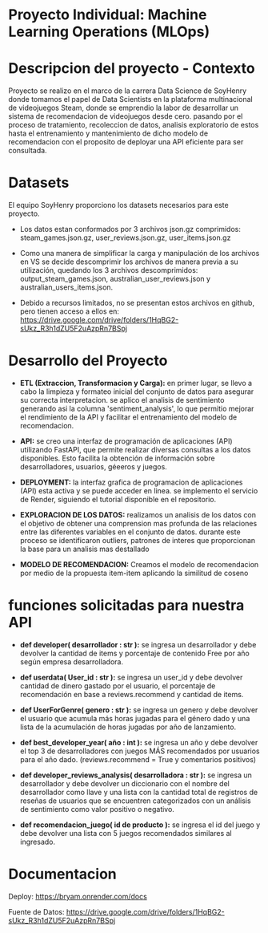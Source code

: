 #                                           Proyecto Individual: Machine Learning Operations (MLOps)


# Descripcion del proyecto - Contexto

Proyecto se realizo en el marco de la carrera Data Science de SoyHenry donde tomamos el papel de Data Scientists en la plataforma multinacional de videojuegos Steam, donde se emprendio la labor de desarrollar un sistema de recomendacion de videojuegos desde cero. pasando por el proceso de tratamiento, recoleccion de datos, analisis exploratorio de estos hasta el entrenamiento y mantenimiento de dicho modelo de recomendacion con el proposito de deployar una API eficiente para ser consultada.



# Datasets

El equipo SoyHenry proporciono los datasets necesarios para este proyecto.

- Los datos estan conformados por 3 archivos json.gz comprimidos: steam_games.json.gz, user_reviews.json.gz, user_items.json.gz

- Como una manera de simplificar la carga y manipulación de los archivos en VS se decide descomprimir los archivos de manera previa a su utilización, quedando los 3 archivos descomprimidos: output_steam_games.json, australian_user_reviews.json y australian_users_items.json.

- Debido a recursos limitados, no se presentan estos archivos en github, pero tienen acceso a ellos en:  https://drive.google.com/drive/folders/1HqBG2-sUkz_R3h1dZU5F2uAzpRn7BSpj



# Desarrollo del Proyecto

- **ETL (Extraccion, Transformacion y Carga):** en primer lugar, se llevo a cabo la limpieza y formateo inicial del conjunto de datos para asegurar su correcta interpretacion. se aplico el analisis de sentimiento generando asi la columna 'sentiment_analysis', lo que permitio mejorar el rendimiento de la API y facilitar el entrenamiento del modelo de recomendacion. 

- **API:** se creo una interfaz de programación de aplicaciones (API) utilizando FastAPI, que permite realizar diversas consultas a los datos disponibles. Esto facilita la obtención de información sobre desarrolladores, usuarios, géeeros y juegos.

- **DEPLOYMENT:** la interfaz grafica de programacion de aplicaciones (API) esta activa y se puede acceder en linea. se implemento el servicio de Render, siguiendo el tutorial disponible en el repositorio.

- **EXPLORACION DE LOS DATOS:** realizamos un analisis de los datos con el objetivo de obtener una comprension mas profunda de las relaciones entre las diferentes variables en el conjunto de datos. durante este proceso se identificaron outliers, patrones de interes que proporcionan la base para un analisis mas destallado

- **MODELO DE RECOMENDACION:** Creamos el modelo de recomendacion por medio de la propuesta  item-item aplicando la similitud de coseno


# funciones solicitadas para nuestra API

- **def developer( desarrollador : str ):** se ingresa un desarrollador  y debe devolver la cantidad de items y porcentaje de contenido Free por año según empresa desarrolladora.

- **def userdata( User_id : str ):** se ingresa un user_id y debe devolver cantidad de dinero gastado por el usuario, el porcentaje de recomendación en base a reviews.recommend y cantidad de items.

- **def UserForGenre( genero : str ):** se ingresa un genero y debe devolver el usuario que acumula más horas jugadas para el género dado y una lista de la acumulación de horas jugadas por año de lanzamiento.

- **def best_developer_year( año : int ):** se ingresa un año y debe devolver el top 3 de desarrolladores con juegos MÁS recomendados por usuarios para el año dado. (reviews.recommend = True y comentarios positivos)

- **def developer_reviews_analysis( desarrolladora : str ):** se ingresa un desarrollador y debe devolver un diccionario con el nombre del desarrollador como llave y una lista con la cantidad total de registros de reseñas de usuarios que se encuentren categorizados con un análisis de sentimiento como valor positivo o negativo.

- **def recomendacion_juego( id de producto ):** se ingresa el id del juego y debe devolver una lista con 5 juegos recomendados similares al ingresado.



# Documentacion

Deploy: https://bryam.onrender.com/docs

Fuente de Datos: https://drive.google.com/drive/folders/1HqBG2-sUkz_R3h1dZU5F2uAzpRn7BSpj